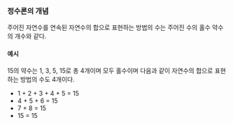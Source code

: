 ### 정수론의 개념
주어진 자연수를 연속된 자연수의 합으로 표현하는 방법의 수는 주어진 수의 홀수 약수의 개수와 같다.

#### 예시
15의 약수는 1, 3, 5, 15로 총 4개이며 모두 홀수이며 다음과 같이 자연수의 합으로 표현하는 방법의 수도 4개이다.

+ 1 + 2 + 3 + 4 + 5 = 15
+ 4 + 5 + 6 = 15
+ 7 + 8 = 15
+ 15 = 15
